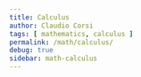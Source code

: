```yaml
---
title: Calculus
author: Claudio Corsi
tags: [ mathematics, calculus ]
permalink: /math/calculus/
debug: true
sidebar: math-calculus
---
```

